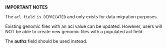 **IMPORTANT NOTES**

The `acl field is DEPRECATED` and only exists for data migration purposes. 

Existing genomic files with an acl value can be updated. However, users 
will NOT be able to create new genomic files with a populated acl field.

The **authz** field should be used instead.
